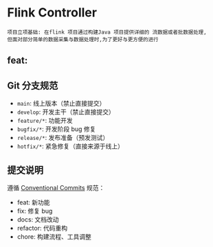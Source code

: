 # Flink Controller

    项目立项基础: 在flink 项目通过构建Java 项目提供详细的 流数据或者批数据处理,
    但面对部分简单的数据采集与数据处理时,为了更好与更方便的进行

## feat:



## Git 分支规范

- `main`: 线上版本（禁止直接提交）
- `develop`: 开发主干（禁止直接提交）
- `feature/*`: 功能开发
- `bugfix/*`: 开发阶段 bug 修复
- `release/*`: 发布准备（预发测试）
- `hotfix/*`: 紧急修复（直接来源于线上）

## 提交说明
遵循 [Conventional Commits](https://www.conventionalcommits.org/) 规范：
- feat: 新功能
- fix: 修复 bug
- docs: 文档改动
- refactor: 代码重构
- chore: 构建流程、工具调整

